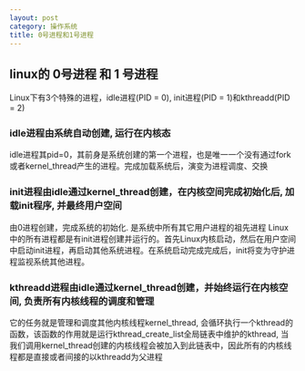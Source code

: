 ```yaml
---
layout: post
category: 操作系统
title: 0号进程和1号进程
---
```


## linux的 0号进程 和 1 号进程
Linux下有3个特殊的进程，idle进程(PID = 0), init进程(PID = 1)和kthreadd(PID = 2)

### idle进程由系统自动创建, 运行在内核态 

idle进程其pid=0，其前身是系统创建的第一个进程，也是唯一一个没有通过fork或者kernel_thread产生的进程。完成加载系统后，演变为进程调度、交换

### init进程由idle通过kernel_thread创建，在内核空间完成初始化后, 加载init程序, 并最终用户空间 

由0进程创建，完成系统的初始化. 是系统中所有其它用户进程的祖先进程 
Linux中的所有进程都是有init进程创建并运行的。首先Linux内核启动，然后在用户空间中启动init进程，再启动其他系统进程。在系统启动完成完成后，init将变为守护进程监视系统其他进程。

### kthreadd进程由idle通过kernel_thread创建，并始终运行在内核空间, 负责所有内核线程的调度和管理 

它的任务就是管理和调度其他内核线程kernel_thread, 会循环执行一个kthread的函数，该函数的作用就是运行kthread_create_list全局链表中维护的kthread, 当我们调用kernel_thread创建的内核线程会被加入到此链表中，因此所有的内核线程都是直接或者间接的以kthreadd为父进程 
